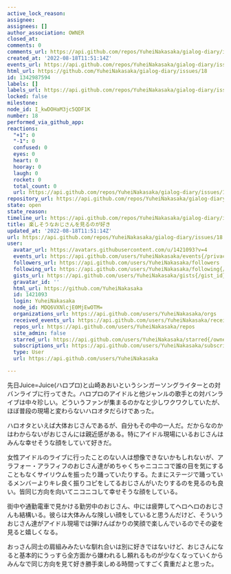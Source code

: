 ```yaml
---
active_lock_reason: 
assignee: 
assignees: []
author_association: OWNER
closed_at: 
comments: 0
comments_url: https://api.github.com/repos/YuheiNakasaka/gialog-diary/issues/18/comments
created_at: '2022-08-18T11:51:14Z'
events_url: https://api.github.com/repos/YuheiNakasaka/gialog-diary/issues/18/events
html_url: https://github.com/YuheiNakasaka/gialog-diary/issues/18
id: 1342987594
labels: []
labels_url: https://api.github.com/repos/YuheiNakasaka/gialog-diary/issues/18/labels{/name}
locked: false
milestone: 
node_id: I_kwDOHaM3jc5QDF1K
number: 18
performed_via_github_app: 
reactions:
  "+1": 0
  "-1": 0
  confused: 0
  eyes: 0
  heart: 0
  hooray: 0
  laugh: 0
  rocket: 0
  total_count: 0
  url: https://api.github.com/repos/YuheiNakasaka/gialog-diary/issues/18/reactions
repository_url: https://api.github.com/repos/YuheiNakasaka/gialog-diary
state: open
state_reason: 
timeline_url: https://api.github.com/repos/YuheiNakasaka/gialog-diary/issues/18/timeline
title: 楽しそうなおじさんを見るのが好き
updated_at: '2022-08-18T11:51:14Z'
url: https://api.github.com/repos/YuheiNakasaka/gialog-diary/issues/18
user:
  avatar_url: https://avatars.githubusercontent.com/u/1421093?v=4
  events_url: https://api.github.com/users/YuheiNakasaka/events{/privacy}
  followers_url: https://api.github.com/users/YuheiNakasaka/followers
  following_url: https://api.github.com/users/YuheiNakasaka/following{/other_user}
  gists_url: https://api.github.com/users/YuheiNakasaka/gists{/gist_id}
  gravatar_id: ''
  html_url: https://github.com/YuheiNakasaka
  id: 1421093
  login: YuheiNakasaka
  node_id: MDQ6VXNlcjE0MjEwOTM=
  organizations_url: https://api.github.com/users/YuheiNakasaka/orgs
  received_events_url: https://api.github.com/users/YuheiNakasaka/received_events
  repos_url: https://api.github.com/users/YuheiNakasaka/repos
  site_admin: false
  starred_url: https://api.github.com/users/YuheiNakasaka/starred{/owner}{/repo}
  subscriptions_url: https://api.github.com/users/YuheiNakasaka/subscriptions
  type: User
  url: https://api.github.com/users/YuheiNakasaka

---
```

先日Juice=Juice(ハロプロ)と山崎あおいというシンガーソングライターとの対バンライブに行ってきた。ハロプロのアイドルと他ジャンルの歌手との対バンライブは中々珍しい。どういうファンが集まるのかなと少しワクワクしていたが、ほぼ普段の現場と変わらないハロオタだらけであった。

ハロオタといえば大体おじさんであるが、自分もその中の一人だ。だからなのかはわからないがおじさんには親近感がある。特にアイドル現場にいるおじさんはみんな幸せそうな顔をしていて好きだ。

女性アイドルのライブに行ったことのない人は想像できないかもしれないが、アラフォー・アラフィフのおじさん達がめちゃくちゃニコニコで誰の目を気にすることもなくサイリウムを振ったり踊っていたりする。たまにステージで踊っているメンバーよりキレ良く振りコピをしてるおじさんがいたりするのを見るのも良い。皆同じ方向を向いてニコニコして幸せそうな顔をしている。

街中や通勤電車で見かける勤労中のおじさん、中には疲弊してヘロヘロのおじさんも結構いる。彼らは大体みんな険しい顔をしていると思うんだけど、そういうおじさん達がアイドル現場では弾けんばかりの笑顔で楽しんでいるのでその姿を見ると嬉しくなる。

おっさん同士の肩組みみたいな馴れ合いは別に好きではないけど、おじさんになると基本的にうっすら全方面から嫌われるし頼れるものが少なくなっていくからみんなで同じ方向を見て好き勝手楽しめる時間ってすごく貴重だよと思った。